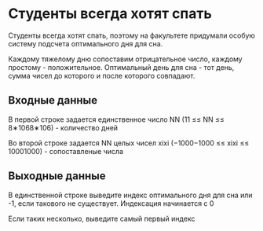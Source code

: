 # Студенты всегда хотят спать

Студенты всегда хотят спать, поэтому на факультете придумали особую систему подсчета оптимального дня для сна.

Каждому тяжелому дню сопоставим отрицательное число, каждому простому - положительное. Оптимальный день для сна - тот день, сумма чисел до которого и после которого совпадают.

## Входные данные

В первой строке задается единственное число NN (11 ≤≤ NN ≤≤ 8∗1068∗106) - количество дней

Во второй строке задается NN целых чисел xixi​ (−1000−1000 ≤≤ xixi​ ≤≤ 10001000) - сопоставленые числа

## Выходные данные

В единственной строке выведите индекс оптимального дня для сна или -1, если такового не существует. Индексация начинается с 0

Если таких несколько, выведите самый первый индекс